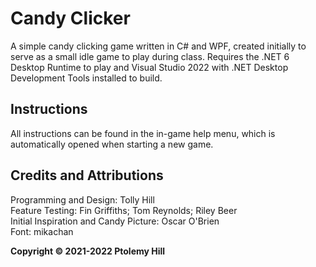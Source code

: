 # Candy Clicker

A simple candy clicking game written in C# and WPF, created initially to serve as a small idle game to play during class. Requires the .NET 6 Desktop Runtime to play and Visual Studio 2022 with .NET Desktop Development Tools installed to build.

## Instructions

All instructions can be found in the in-game help menu, which is automatically opened when starting a new game.

## Credits and Attributions

Programming and Design: Tolly Hill  
Feature Testing: Fin Griffiths; Tom Reynolds; Riley Beer  
Initial Inspiration and Candy Picture: Oscar O'Brien  
Font: mikachan

**Copyright © 2021-2022  Ptolemy Hill**
